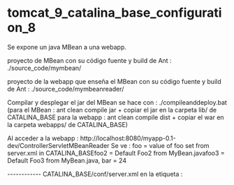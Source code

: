 # tomcat_9_catalina_base_configuration_8

Se expone un java MBean a una webapp.

proyecto de MBean con su código fuente y build de Ant : ./source_code/mymbean/

proyecto de la webapp que enseña el MBean con su código fuente y build de Ant : ./source_code/mymbeanreader/

Compilar y desplegar el jar del MBean se hace con : ./compileanddeploy.bat
(para el MBean :  ant clean compile jar + copiar el jar en la carpeta lib/ de CATALINA_BASE
para la webapp : ant clean compile dist  + copiar el war en la carpeta webapps/ de CATALINA_BASE)

Al acceder a la webapp : http://localhost:8080/myapp-0.1-dev/ControllerServletMBeanReader
Se ve : foo = value of foo set from server.xml in CATALINA_BASEfoo2 = Default Foo2 from MyBean.javafoo3 = Default Foo3 from MyBean.java, bar = 24

------------ CATALINA_BASE/conf/server.xml
en la etiqueta <GlobalNamingResources> :
	<Resource name="bean/MyBeanFactory" auth="Container"
		type="com.mycompany.packageofmybean.MyBean"
		factory="org.apache.naming.factory.BeanFactory"
		bar="24" foo="value of foo set from server.xml in CATALINA_BASE"/>


